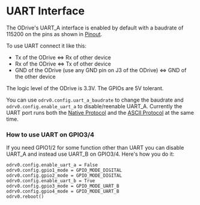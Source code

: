 # UART Interface

The ODrive's UART_A interface is enabled by default with a baudrate of 115200 on the pins as shown in [Pinout](pinout).

To use UART connect it like this:

* Tx of the ODrive <=> Rx of other device
* Rx of the ODrive <=> Tx of other device
* GND of the ODrive (use any GND pin on J3 of the ODrive) <=> GND of the other device

The logic level of the ODrive is 3.3V. The GPIOs are 5V tolerant.

You can use `odrv0.config.uart_a_baudrate` to change the baudrate and `odrv0.config.enable_uart_a` to disable/reenable UART_A. Currently the UART port runs both the [Native Protocol](native-protocol) and the [ASCII Protocol](ascii-protocol) at the same time.

### How to use UART on GPIO3/4

If you need GPIO1/2 for some function other than UART you can disable UART_A and instead use UART_B on GPIO3/4. Here's how you do it:

    odrv0.config.enable_uart_a = False
    odrv0.config.gpio1_mode = GPIO_MODE_DIGITAL
    odrv0.config.gpio2_mode = GPIO_MODE_DIGITAL
    odrv0.config.enable_uart_b = True
    odrv0.config.gpio3_mode = GPIO_MODE_UART_B
    odrv0.config.gpio4_mode = GPIO_MODE_UART_B
    odrv0.reboot()
